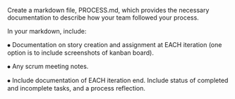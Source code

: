 Create a markdown file, PROCESS.md, which provides the necessary documentation to describe how your team followed your process.


In your markdown, include:

⦁	Documentation on story creation and assignment at EACH iteration (one option is to include screenshots of kanban board).

⦁	Any scrum meeting notes.

⦁	Include documentation of EACH iteration end. Include status of completed and incomplete tasks, and a process reflection.
